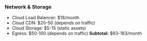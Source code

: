 ### Network & Storage

- Cloud Load Balancer: $18/month
- Cloud CDN: $20-50 (depends on traffic)
- Cloud Storage: $5-15 (static assets)
- Egress: $50-100 (depends on traffic)
**Subtotal:** $93-183/month
